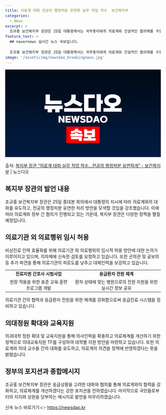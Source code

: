 ```yaml
---
title: 의료계 대화 전공의 행정처분 유연화 실무 작업 착수  보건복지부
categories:
  - News
excerpt: >
  조규홍 보건복지부 장관은 25일 대통령께서는 국무총리에게 의료계와 건설적인 협의체를 구성해 대화를 추진하고,…
feature_text: >
  ## navernews 실시간 뉴스 속보입니다.

  조규홍 보건복지부 장관은 25일 대통령께서는 국무총리에게 의료계와 건설적인 협의체를 구성해 대화를 추진하고,…
image: '/assets/img/newsdao_breakingnews.jpg'
---
```


![뉴스다오 속보](/assets/img/newsdao_breakingnews.jpg)

<p>출처: <a href="https://newsdao.kr/3415" rel="dofollow">복지부 장관 “의료계 대화 실무 작업 착수…전공의 행정처분 유연하게” - 보건복지부</a> | 뉴스다오</p>

<h2 data-ke-size="size26">복지부 장관의 발언 내용</h2>
<p data-ke-size="size16">조규홍 보건복지부 장관은 25일 중대본 회의에서 대통령의 지시에 따라 의료계와의 대화를 유도하고, 전공의 행정처분 유연한 처리 방안을 모색할 것임을 강조했습니다. 이에 따라 의료계와 정부 간 협의가 진행되고 있는 가운데, 복지부 장관은 다양한 정책을 펼칠 예정입니다.</p>

<h2 data-ke-size="size26">의료기관 외 의료행위 임시 허용</h2>
<p data-ke-size="size16">비상진료 인력 효율화를 위해 의료기관 외 의료행위의 임시적 허용 방안에 대한 논의가 이루어지고 있으며, 지자체에 신속한 검토를 요청하고 있습니다. 또한 군의관 및 공보의 등 추가 파견을 통해 의료기관의 피로도를 낮추고 대체인력을 보강하고 있습니다.</p>

<table>
	<tr>
		<td style="text-align: center; height: 17px;"><b>진료지원 간호사 시범사업</b></td>
		<td style="text-align: center; height: 17px;"><b>응급환자 전원 체계</b></td>
	</tr>
	<tr>
		<td style="text-align: center; height: 17px;">현장 적용을 위한 표준 교육·훈련 프로그램 개발</td>
		<td style="text-align: center; height: 17px;">환자 상태에 맞는 병원으로의 전원 지원을 위한 실시간 정보 공유</td>
	</tr>
</table>
<p data-ke-size="size16">의료기관 간의 협력과 응급환자 전원을 위한 체계를 강화함으로써 응급진료 시스템을 정비하고 있습니다.</p>

<h2 data-ke-size="size26">의대정원 확대와 교육지원</h2>
<p data-ke-size="size16">의과대학 정원 확대 및 교육지원을 통해 의사인력을 확충하고 의료체계를 개선하기 위한 정책으로 의대교육지원 TF를 구성하여 대학별 지원 방안을 마련하고 있습니다. 또한 의료계와 의대 교수들 간의 대화를 유도하고, 의료계의 의견을 정책에 반영하겠다는 뜻을 밝혔습니다.</p>

<h2 data-ke-size="size26">정부의 포지션과 종합메시지</h2>
<p data-ke-size="size16">조규홍 보건복지부 장관은 응급상황을 고려한 대화와 협의를 통해 의료계와의 협력을 강화하고, 의료체계를 개선하겠다는 강한 포지션을 전하였습니다. 마지막으로 국민들로부터의 지지와 성원을 당부하는 메시지로 발언을 마무리하였습니다.</p>
 

신속 뉴스 바로가기 👉 <a href="https://newsdao.kr" rel="dofollow">https://newsdao.kr</a>


